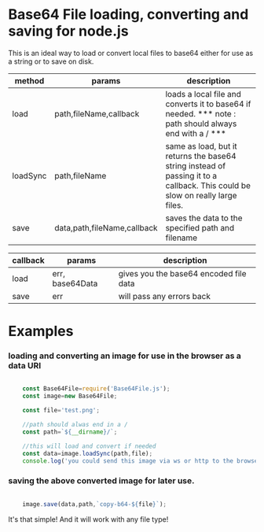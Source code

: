 # Base64 File loading, converting and saving for node.js

This is an ideal way to load or convert local files to base64 either for use as a string or to save on disk.

|method|params|description|
|------|------|-----------|
|load  |path,fileName,callback|loads a local file and converts it to base64 if needed. *** note : path should always end with a / *** |
|loadSync  |path,fileName|same as load, but it returns the base64 string instead of passing it to a callback. This could be slow on really large files. |
|save  |data,path,fileName,callback|saves the data to the specified path and filename|

|callback|params|description|
|--------|------|-----------|
|load    | err, base64Data|gives you the base64 encoded file data|
|save    | err  |will pass any errors back|


# Examples

### loading and converting an image for use in the browser as a data URI

```javascript

    const Base64File=require('Base64File.js');
    const image=new Base64File;

    const file='test.png';

    //path should alwas end in a /
    const path=`${__dirname}/`;

    //this will load and convert if needed
    const data=image.loadSync(path,file);
    console.log('you could send this image via ws or http to the browser now : \n',data);

```

### saving the above converted image for later use.

```javascript

    image.save(data,path,`copy-b64-${file}`);

```

It's that simple! And it will work with any file type!
